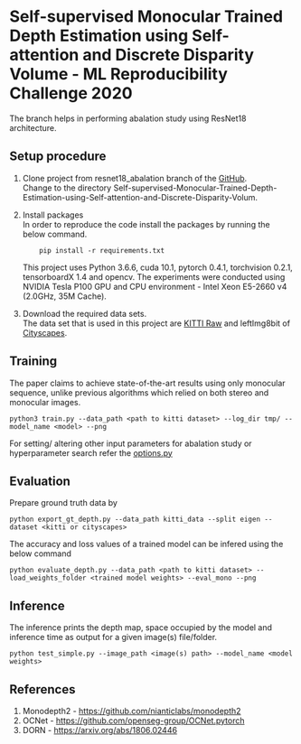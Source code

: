 # Self-supervised Monocular Trained Depth Estimation using Self-attention and Discrete Disparity Volume - ML Reproducibility Challenge 2020

The branch helps in performing abalation study using ResNet18
architecture.

Setup procedure
----------------
1. Clone project from resnet18_abalation branch of the [GitHub](https://github.com/sjsu-smart-lab/Self-supervised-Monocular-Trained-Depth-Estimation-using-Self-attention-and-Discrete-Disparity-Volum).  
      Change to the directory Self-supervised-Monocular-Trained-Depth-Estimation-using-Self-attention-and-Discrete-Disparity-Volum.
2. Install packages  
   In order to reproduce the code install the packages by running the below
   command.

           pip install -r requirements.txt
           
    This project uses Python 3.6.6, cuda 10.1, pytorch 0.4.1, torchvision 0.2.1, tensorboardX 1.4 and opencv.
    The experiments were conducted using NVIDIA Tesla P100 GPU and CPU environment - Intel Xeon E5-2660 v4 (2.0GHz, 35M Cache). 

3. Download the required data sets.  
      The data set that is used in this project are [KITTI Raw](http://www.cvlibs.net/datasets/kitti/raw_data.php)
      and leftImg8bit of [Cityscapes](https://www.cityscapes-dataset.com/).

Training
--------- 
The paper claims to achieve state-of-the-art results using only monocular sequence,
unlike previous algorithms which relied on both stereo and monocular 
images.

    python3 train.py --data_path <path to kitti dataset> --log_dir tmp/ --model_name <model> --png
    
For setting/ altering other input parameters for abalation study or
hyperparameter search refer the [options.py](options.py)

Evaluation
-----------
Prepare ground truth data by

    python export_gt_depth.py --data_path kitti_data --split eigen --dataset <kitti or cityscapes>

The accuracy and loss values of a trained model can be infered using the
below command

    python evaluate_depth.py --data_path <path to kitti dataset> --load_weights_folder <trained model weights> --eval_mono --png

Inference
---------
The inference prints the depth map, space occupied by the model and inference time
as output for a given image(s) file/folder.

    python test_simple.py --image_path <image(s) path> --model_name <model weights>
    
References
-----------
1. Monodepth2 - https://github.com/nianticlabs/monodepth2       
2. OCNet - https://github.com/openseg-group/OCNet.pytorch
3. DORN - https://arxiv.org/abs/1806.02446
